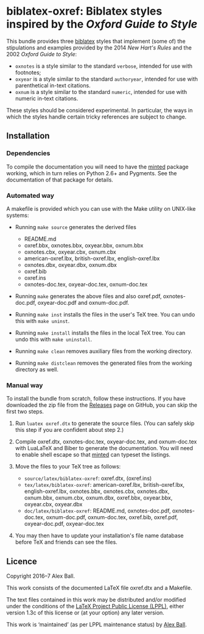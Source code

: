 # biblatex-oxref: Biblatex styles inspired by the *Oxford Guide to Style*

This bundle provides three [biblatex] styles that implement (some of) the
stipulations and examples provided by the 2014 *New Hart's Rules* and the 2002
*Oxford Guide to Style*:

  * `oxnotes` is a style similar to the standard `verbose`,
    intended for use with footnotes;
  * `oxyear` is a style similar to the standard `authoryear`,
    intended for use with parenthetical in-text citations.
  * `oxnum` is a style similar to the standard `numeric`,
    intended for use with numeric in-text citations.

These styles should be considered experimental. In particular, the ways in which
the styles handle certain tricky references are subject to change.

[biblatex]: http://ctan.org/pkg/biblatex

## Installation

### Dependencies

To compile the documentation you will need to have the [minted] package working,
which in turn relies on Python 2.6+ and Pygments. See the documentation of that
package for details.

### Automated way

A makefile is provided which you can use with the Make utility on
UNIX-like systems:

  * Running `make source` generates the derived files
      - README.md
      - oxref.bbx, oxnotes.bbx, oxyear.bbx, oxnum.bbx
      - oxnotes.cbx, oxyear.cbx, oxnum.cbx
      - american-oxref.lbx, british-oxref.lbx, english-oxref.lbx
      - oxnotes.dbx, oxyear.dbx, oxnum.dbx
      - oxref.bib
      - oxref.ins
      - oxnotes-doc.tex, oxyear-doc.tex, oxnum-doc.tex

  * Running `make` generates the above files and also oxref.pdf,
    oxnotes-doc.pdf, oxyear-doc.pdf and oxnum-doc.pdf.

  * Running `make inst` installs the files in the user's TeX tree.
    You can undo this with `make uninst`.

  * Running `make install` installs the files in the local TeX tree.
    You can undo this with `make uninstall`.

  * Running `make clean` removes auxiliary files from the working directory.

  * Running `make distclean` removes the generated files from the working
    directory as well.

### Manual way

To install the bundle from scratch, follow these instructions. If you have
downloaded the zip file from the [Releases] page on GitHub, you can skip the
first two steps.

 1. Run `luatex oxref.dtx` to generate the source files. (You can safely skip
    this step if you are confident about step 2.)

 2. Compile oxref.dtx, oxnotes-doc.tex, oxyear-doc.tex, and oxnum-doc.tex with
    LuaLaTeX and Biber to generate the documentation. You will need to enable
    shell escape so that [minted] can typeset the listings.

 3. Move the files to your TeX tree as follows:
      - `source/latex/biblatex-oxref`:
        oxref.dtx,
        (oxref.ins)
      - `tex/latex/biblatex-oxref`:
        american-oxref.lbx,
        british-oxref.lbx,
        english-oxref.lbx,
        oxnotes.bbx,
        oxnotes.cbx,
        oxnotes.dbx,
        oxnum.bbx,
        oxnum.cbx,
        oxnum.dbx,
        oxref.bbx,
        oxyear.bbx,
        oxyear.cbx,
        oxyear.dbx
      - `doc/latex/biblatex-oxref`:
        README.md,
        oxnotes-doc.pdf,
        oxnotes-doc.tex,
        oxnum-doc.pdf,
        oxnum-doc.tex,
        oxref.bib,
        oxref.pdf,
        oxyear-doc.pdf,
        oxyear-doc.tex

 4. You may then have to update your installation's file name database
    before TeX and friends can see the files.

[Releases]: https://github.com/alex-ball/biblatex-oxref/releases
[minted]: http://ctan.org/pkg/minted

## Licence

Copyright 2016–7 Alex Ball.

This work consists of the documented LaTeX file oxref.dtx and a Makefile.

The text files contained in this work may be distributed and/or modified
under the conditions of the [LaTeX Project Public License (LPPL)][lppl],
either version 1.3c of this license or (at your option) any later
version.

This work is ‘maintained’ (as per LPPL maintenance status) by [Alex Ball][me].

[lppl]: http://www.latex-project.org/lppl.txt "LaTeX Project Public License (LPPL)"
[me]: https://alexball.me.uk/ "Alex Ball"

